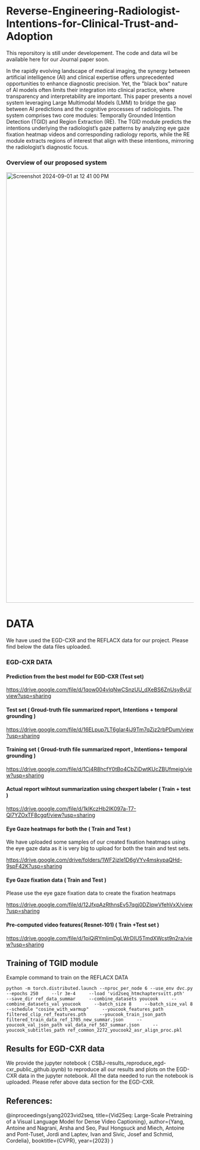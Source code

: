 # Reverse-Engineering-Radiologist-Intentions-for-Clinical-Trust-and-Adoption

This reporsitory is still under developement. The code and data wil be available here for our Journal paper soon.

In the rapidly evolving landscape of medical imaging, the synergy between artificial intelligence (AI) and clinical expertise offers unprecedented opportunities to enhance diagnostic precision. Yet, the "black box" nature of AI models often limits their integration into clinical practice, where transparency and interpretability are important. This paper presents a novel system leveraging Large Multimodal Models (LMM) to bridge the gap between AI predictions and the cognitive processes of radiologists. The system comprises two core modules: Temporally Grounded Intention Detection (TGID) and Region Extraction (RE). The TGID module predicts the intentions underlying the radiologist’s gaze patterns by analyzing eye gaze fixation heatmap videos and corresponding radiology reports, while the RE module extracts regions of interest that align with these intentions, mirroring the radiologist’s diagnostic focus.

### Overview of our proposed system

<img width="1153" alt="Screenshot 2024-09-01 at 12 41 00 PM" src="https://github.com/user-attachments/assets/36034419-47a5-4e66-a578-9991a15f5ad1">

# DATA 
We have used the EGD-CXR and the REFLACX data for our project. Please find below the data files uploaded.

### EGD-CXR DATA 

#### Prediction from the best model for EGD-CXR  (Test set) 

https://drive.google.com/file/d/1qow004vlqNwCSnzUU_dXeBS6ZnUsy8vU/view?usp=sharing

#### Test set ( Groud-truth file summarized report, Intentions + temporal grounding  ) 

https://drive.google.com/file/d/16ELpup7LT6gIar4iJ9Tm7qZjz2rbPDum/view?usp=sharing

#### Training set ( Groud-truth file summarized report , Intentions+ temporal grounding  ) 

https://drive.google.com/file/d/1Cj4R8hcfY0tBo4CbZiDwtKUcZBUfmejg/view?usp=sharing

#### Actual report wihtout summarization using chexpert labeler ( Train + test )

https://drive.google.com/file/d/1kIKczHb2IK097a-T7-Ql7YZOxTF8cgqf/view?usp=sharing

#### Eye Gaze heatmaps for both the ( Train and Test ) 
We have uploaded some samples of our created fixation heatmaps using the eye gaze data as it is very big to upload for both the train and test sets.

https://drive.google.com/drive/folders/1WF2jzle1D6gVYv4mskypaQHd-9spF42K?usp=sharing

#### Eye Gaze fixation data ( Train and Test ) 
Please use the eye gaze fixation data to create the fixation heatmaps 

https://drive.google.com/file/d/12JfxpAzRthnsEv57qgj0DZlqwVfehVxX/view?usp=sharing

#### Pre-computed video features( Resnet-101) ( Train +Test set ) 

https://drive.google.com/file/d/1piQiRYmljmDgLWrDIU5TmdXWcst9n2ra/view?usp=sharing



## Training of TGID module

Example command to train on the REFLACX DATA

````
python -m torch.distributed.launch --nproc_per_node 6 --use_env dvc.py     --epochs 250     --lr 3e-4     --load 'vid2seq_htmchaptersvitt.pth'     --save_dir ref_data_summar     --combine_datasets youcook     --combine_datasets_val youcook     --batch_size 8     --batch_size_val 8     --schedule "cosine_with_warmup"     --youcook_features_path filtered_clip_ref_features.pth     --youcook_train_json_path filtered_train_data_ref_1705_new_summar.json     --youcook_val_json_path val_data_ref_567_summar.json     --youcook_subtitles_path ref_common_2272_youcook2_asr_align_proc.pkl

````


## Results for EGD-CXR data

We provide the jupyter notebook ( CSBJ-results_reproduce_egd-cxr_public_github.ipynb)  to reproduce  all our results and plots  on the EGD-CXR data in the jupyter notebook. All the data needed to run the notebook is uploaded. Please refer above data section for the EGD-CXR.


## References: 

@inproceedings{yang2023vid2seq,
  title={Vid2Seq: Large-Scale Pretraining of a Visual Language Model for Dense Video Captioning},
  author={Yang, Antoine and Nagrani, Arsha and Seo, Paul Hongsuck and Miech, Antoine and Pont-Tuset, Jordi and Laptev, Ivan and Sivic, Josef and Schmid, Cordelia},
  booktitle={CVPR},
  year={2023}
}
